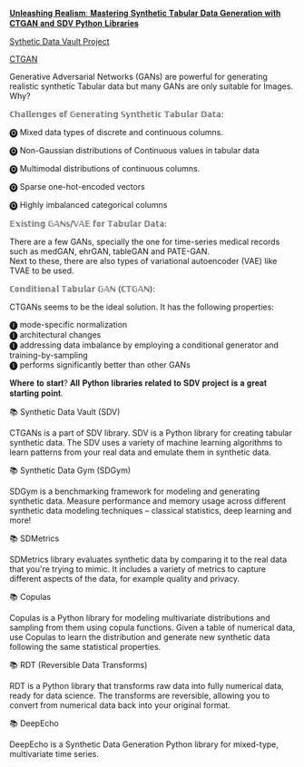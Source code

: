 [𝐔𝐧𝐥𝐞𝐚𝐬𝐡𝐢𝐧𝐠 𝐑𝐞𝐚𝐥𝐢𝐬𝐦: 𝐌𝐚𝐬𝐭𝐞𝐫𝐢𝐧𝐠 𝐒𝐲𝐧𝐭𝐡𝐞𝐭𝐢𝐜 𝐓𝐚𝐛𝐮𝐥𝐚𝐫 𝐃𝐚𝐭𝐚 𝐆𝐞𝐧𝐞𝐫𝐚𝐭𝐢𝐨𝐧 𝐰𝐢𝐭𝐡 𝐂𝐓𝐆𝐀𝐍 𝐚𝐧𝐝 𝐒𝐃𝐕 𝐏𝐲𝐭𝐡𝐨𝐧 𝐋𝐢𝐛𝐫𝐚𝐫𝐢𝐞𝐬 ](https://www.linkedin.com/posts/maryammiradi_machinelearning-artificialintelligence-ai-activity-7087373272035516417-GWyy/?utm_source=share&utm_medium=member_ios) 

[Sythetic Data Vault Project](https://github.com/sdv-dev)

[CTGAN](https://github.com/sdv-dev/CTGAN)

Generative Adversarial Networks (GANs) are powerful for generating realistic synthetic Tabular data but many GANs are only suitable for Images. Why?  
  
ℂ𝕙𝕒𝕝𝕝𝕖𝕟𝕘𝕖𝕤 𝕠𝕗 𝔾𝕖𝕟𝕖𝕣𝕒𝕥𝕚𝕟𝕘 𝕊𝕪𝕟𝕥𝕙𝕖𝕥𝕚𝕔 𝕋𝕒𝕓𝕦𝕝𝕒𝕣 𝔻𝕒𝕥𝕒:  
  
🅞 Mixed data types of discrete and continuous columns.  
  
🅞 Non-Gaussian distributions of Continuous values in tabular data  
  
🅞 Multimodal distributions of continuous columns.  
  
🅞 Sparse one-hot-encoded vectors  
  
🅞 Highly imbalanced categorical columns  
  
𝔼𝕩𝕚𝕤𝕥𝕚𝕟𝕘 𝔾𝔸ℕ𝕤/𝕍𝔸𝔼 𝕗𝕠𝕣 𝕋𝕒𝕓𝕦𝕝𝕒𝕣 𝔻𝕒𝕥𝕒:  
  
There are a few GANs, specially the one for time-series medical records such as medGAN, ehrGAN, tableGAN and PATE-GAN.  
Next to these, there are also types of variational autoencoder (VAE) like TVAE to be used.

ℂ𝕠𝕟𝕕𝕚𝕥𝕚𝕠𝕟𝕒𝕝 𝕋𝕒𝕓𝕦𝕝𝕒𝕣 𝔾𝔸ℕ (ℂ𝕋𝔾𝔸ℕ):  
  
CTGANs seems to be the ideal solution. It has the following properties:  
  
🅘 mode-specific normalization  
🅘 architectural changes  
🅘 addressing data imbalance by employing a conditional generator and training-by-sampling  
🅘 performs significantly better than other GANs  
  
𝐖𝐡𝐞𝐫𝐞 𝐭𝐨 𝐬𝐭𝐚𝐫𝐭? 𝐀𝐥𝐥 𝐏𝐲𝐭𝐡𝐨𝐧 𝐥𝐢𝐛𝐫𝐚𝐫𝐢𝐞𝐬 𝐫𝐞𝐥𝐚𝐭𝐞𝐝 𝐭𝐨 𝐒𝐃𝐕 𝐩𝐫𝐨𝐣𝐞𝐜𝐭 𝐢𝐬 𝐚 𝐠𝐫𝐞𝐚𝐭 𝐬𝐭𝐚𝐫𝐭𝐢𝐧𝐠 𝐩𝐨𝐢𝐧𝐭.  
  
📚 Synthetic Data Vault (SDV)  
  
CTGANs is a part of SDV library. SDV is a Python library for creating tabular synthetic data. The SDV uses a variety of machine learning algorithms to learn patterns from your real data and emulate them in synthetic data.  
  
  
📚 Synthetic Data Gym (SDGym)  
  
SDGym is a benchmarking framework for modeling and generating synthetic data. Measure performance and memory usage across different synthetic data modeling techniques – classical statistics, deep learning and more!  
  
📚 SDMetrics  
  
SDMetrics library evaluates synthetic data by comparing it to the real data that you're trying to mimic. It includes a variety of metrics to capture different aspects of the data, for example quality and privacy.

📚 Copulas  
  
Copulas is a Python library for modeling multivariate distributions and sampling from them using copula functions. Given a table of numerical data, use Copulas to learn the distribution and generate new synthetic data following the same statistical properties.  
  
📚 RDT (Reversible Data Transforms)  
  
RDT is a Python library that transforms raw data into fully numerical data, ready for data science. The transforms are reversible, allowing you to convert from numerical data back into your original format.  
  
📚 DeepEcho  
  
DeepEcho is a Synthetic Data Generation Python library for mixed-type, multivariate time series.